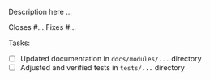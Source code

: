 Description here ...

Closes #...
Fixes #...

Tasks: 
- [ ] Updated documentation in `docs/modules/...` directory
- [ ] Adjusted and verified tests in `tests/...` directory
